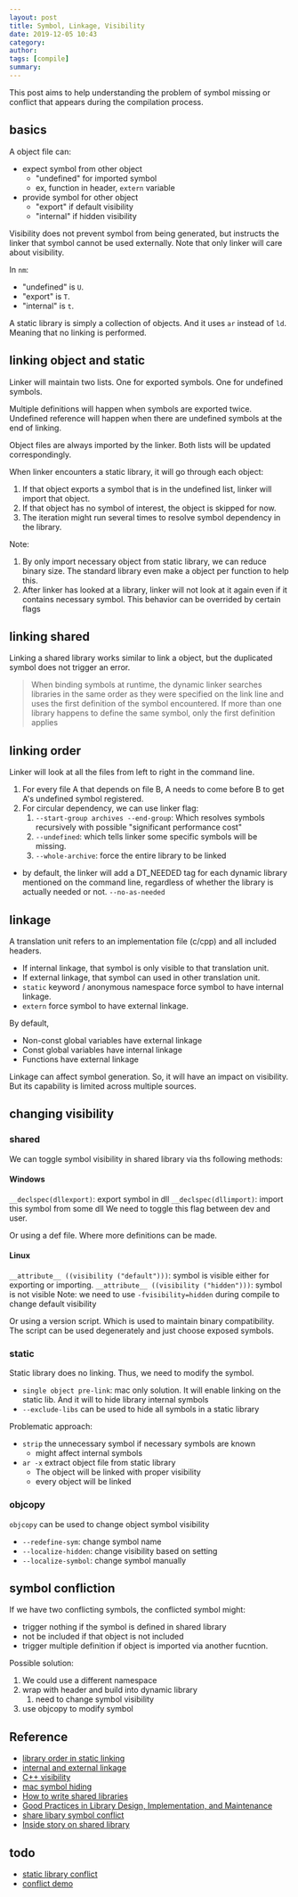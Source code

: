 ```yaml
---
layout: post
title: Symbol, Linkage, Visibility
date: 2019-12-05 10:43
category: 
author: 
tags: [compile]
summary: 
---
```


This post aims to help understanding the problem of symbol missing or conflict that appears during the compilation process.

## basics

A object file can:

* expect symbol from other object
  * "undefined" for imported symbol
  * ex, function in header, `extern` variable
* provide symbol for other object
  * "export" if default visibility
  * "internal" if hidden visibility

Visibility does not prevent symbol from being generated,
but instructs the linker that symbol cannot be used externally.
Note that only linker will care about visibility.

In `nm`:

* "undefined" is `U`.
* "export" is `T`.
* "internal" is `t`.

A static library is simply a collection of objects.
And it uses `ar` instead of `ld`.
Meaning that no linking is performed.

## linking object and static

Linker will maintain two lists.
One for exported symbols. One for undefined symbols.

Multiple definitions will happen when symbols are exported twice.
Undefined reference will happen when there are undefined symbols at the end of linking.

Object files are always imported by the linker.
Both lists will be updated correspondingly.

When linker encounters a static library, it will go through each object:

1. If that object exports a symbol that is in the undefined list,
   linker will import that object.
2. If that object has no symbol of interest, the object is skipped for now.
3. The iteration might run several times to resolve symbol dependency in the library.

Note:

1. By only import necessary object from static library,
   we can reduce binary size.
   The standard library even make a object per function to help this.
2. After linker has looked at a library,
   linker will not look at it again even if it contains necessary symbol.
   This behavior can be overrided by certain flags

## linking shared

Linking a shared library works similar to link a object,
but the duplicated symbol does not trigger an error.

> When binding symbols at runtime,
> the dynamic linker searches libraries in the same order
> as they were specified on the link line
> and uses the first definition of the symbol encountered.
> If more than one library happens to define the same symbol,
> only the first definition applies

## linking order

Linker will look at all the files from left to right in the command line.

1. For every file A that depends on file B, A needs to come before B to get A's undefined symbol registered.
2. For circular dependency, we can use linker flag:
   1. `--start-group archives --end-group`: Which resolves symbols recursively with possible "significant performance cost"
   2. `--undefined`: which tells linker some specific symbols will be missing.
   3. `--whole-archive`: force the entire library to be linked

* by default, the linker will add a DT_NEEDED tag for each dynamic library mentioned on the command line,
  regardless of whether the library is actually needed or not. `--no-as-needed`

## linkage

A translation unit refers to an implementation file (c/cpp) and all included headers.

* If internal linkage, that symbol is only visible to that translation unit.
* If external linkage, that symbol can used in other translation unit.
* `static` keyword / anonymous namespace force symbol to have internal linkage.
* `extern` force symbol to have external linkage.

By default,

* Non-const global variables have external linkage
* Const global variables have internal linkage
* Functions have external linkage

Linkage can affect symbol generation.
So, it will have an impact on visibility.
But its capability is limited across multiple sources.

## changing visibility

### shared

We can toggle symbol visibility in shared library via ths following methods:

#### Windows

`__declspec(dllexport)`: export symbol in dll
`__declspec(dllimport)`: import this symbol from some dll
We need to toggle this flag between dev and user.

Or using a def file. Where more definitions can be made.

#### Linux

`__attribute__ ((visibility ("default")))`: symbol is visible either for exporting or importing.
`__attribute__ ((visibility ("hidden")))`: symbol is not visible
Note: we need to use `-fvisibility=hidden` during compile to change default visibility

Or using a version script. Which is used to maintain binary compatibility.
The script can be used degenerately and just choose exposed symbols.

### static

Static library does no linking. Thus, we need to modify the symbol.

* `single object pre-link`: mac only solution. It will enable linking on the static lib.
And it will to hide library internal symbols
* `--exclude-libs` can be used to hide all symbols in a static library

Problematic approach:

* `strip` the unnecessary symbol if necessary symbols are known
  * might affect internal symbols
* `ar -x` extract object file from static library
  * The object will be linked with proper visibility
  * every object will be linked

### objcopy

`objcopy` can be used to change object symbol visibility

* `--redefine-sym`: change symbol name
* `--localize-hidden`: change visibility based on setting
* `--localize-symbol`: change symbol manually

## symbol confliction

If we have two conflicting symbols, the conflicted symbol might:

* trigger nothing if the symbol is defined in shared library
* not be included if that object is not included
* trigger multiple definition if object is imported via another fucntion.

Possible solution:

1. We could use a different namespace
2. wrap with header and build into dynamic library
   1. need to change symbol visibility
3. use objcopy to modify symbol

## Reference

* [library order in static linking](https://eli.thegreenplace.net/2013/07/09/library-order-in-static-linking/)
* [internal and external linkage](http://www.goldsborough.me/c/c++/linker/2016/03/30/19-34-25-internal_and_external_linkage_in_c++/)
* [C++ visibility](https://gcc.gnu.org/wiki/Visibility)
* [mac symbol hiding](https://stackoverflow.com/questions/3276474/symbol-hiding-in-static-libraries-built-with-xcode)
* [How to write shared libraries](https://akkadia.org/drepper/dsohowto.pdf)
* [Good Practices in Library Design, Implementation, and Maintenance](https://akkadia.org/drepper/goodpractice.pdf)
* [share libary symbol conflict](https://holtstrom.com/michael/blog/post/437/Shared-Library-Symbol-Conflicts-%28on-Linux%29.html)
* [Inside story on shared library](https://cseweb.ucsd.edu/~gbournou/CSE131/the_inside_story_on_shared_libraries_and_dynamic_loading.pdf)

## todo

* [static library conflict](https://stackoverflow.com/questions/6940384/how-to-deal-with-symbol-collisions-between-statically-linked-libraries)
* [conflict demo](https://labjack.com/news/simple-cpp-symbol-visibility-demo)
